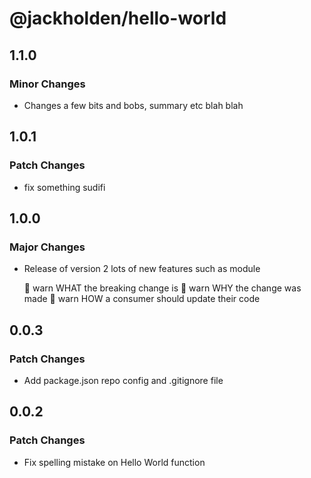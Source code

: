 # @jackholden/hello-world

## 1.1.0

### Minor Changes

- Changes a few bits and bobs, summary etc blah blah

## 1.0.1

### Patch Changes

- fix something sudifi

## 1.0.0

### Major Changes

- Release of version 2
  lots of new features such as module

  🦋 warn WHAT the breaking change is
  🦋 warn WHY the change was made
  🦋 warn HOW a consumer should update their code

## 0.0.3

### Patch Changes

- Add package.json repo config and .gitignore file

## 0.0.2

### Patch Changes

- Fix spelling mistake on Hello World function
